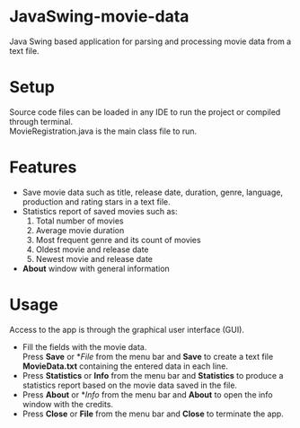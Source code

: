 # JavaSwing-movie-data
Java Swing based application for parsing and processing movie data from a text file.

# Setup
Source code files can be loaded in any IDE to run the project or compiled through terminal.  
MovieRegistration.java is the main class file to run.

# Features
- Save movie data such as title, release date, duration, genre, language, production and rating stars in a text file.
- Statistics report of saved movies such as:
  1. Total number of movies
  2. Average movie duration
  3. Most frequent genre and its count of movies
  4. Oldest movie and release date
  5. Newest movie and release date
- **About** window with general information

# Usage
Access to the app is through the graphical user interface (GUI).
- Fill the fields with the movie data.  
  Press **Save** or **File* from the menu bar and **Save** to create a text file **MovieData.txt** containing the entered data in each line.
- Press **Statistics** or **Info** from the menu bar and **Statistics** to produce a statistics report based on the movie data saved in the file.
- Press **About** or **Info* from the menu bar and **About** to open the info window with the credits.
- Press **Close** or **File** from the menu bar and **Close** to terminate the app.
